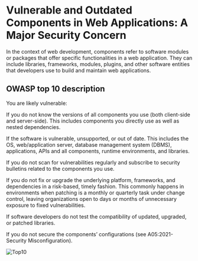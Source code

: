 # Vulnerable and Outdated Components in Web Applications: A Major Security Concern

In the context of web development, components refer to software modules or packages that offer specific functionalities in a web application. They can include libraries, frameworks, modules, plugins, and other software entities that developers use to build and maintain web applications.

## OWASP top 10 description

You are likely vulnerable:

If you do not know the versions of all components you use (both client-side and server-side). This includes components you directly use as well as nested dependencies.

If the software is vulnerable, unsupported, or out of date. This includes the OS, web/application server, database management system (DBMS), applications, APIs and all components, runtime environments, and libraries.

If you do not scan for vulnerabilities regularly and subscribe to security bulletins related to the components you use.

If you do not fix or upgrade the underlying platform, frameworks, and dependencies in a risk-based, timely fashion. This commonly happens in environments when patching is a monthly or quarterly task under change control, leaving organizations open to days or months of unnecessary exposure to fixed vulnerabilities.

If software developers do not test the compatibility of updated, upgraded, or patched libraries.

If you do not secure the components’ configurations (see A05:2021-Security Misconfiguration).

![Top10](assets/images/A07.png)
